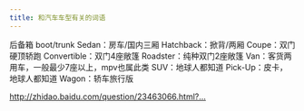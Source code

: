 ```yaml
---
title: 和汽车车型有关的词语
---
```


<p>后备箱 boot/trunk
Sedan：房车/国内三厢
Hatchback：掀背/两厢
Coupe：双门硬顶轿跑
Convertible：双门4座敞篷
Roadster：纯种双门2座敞篷
Van：客货两用车，一般最少7座以上，mpv也属此类
SUV：地球人都知道
Pick-Up：皮卡，地球人都知道
Wagon：轿车旅行版</p>

<p><a href="http://zhidao.baidu.com/question/23463066.html?fr=qrl3">http://zhidao.baidu.com/question/23463066.html?...</a></p>
